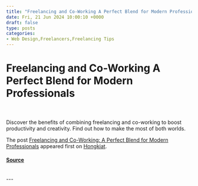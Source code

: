 ```yaml
---
title: "Freelancing and Co-Working A Perfect Blend for Modern Professionals"
date: Fri, 21 Jun 2024 10:00:10 +0000
draft: false
type: posts
categories: 
- Web Design,Freelancers,Freelancing Tips
---
```

# Freelancing and Co-Working A Perfect Blend for Modern Professionals

<br/>

<br/>
Discover the benefits of combining freelancing and co-working to boost productivity and creativity. Find out how to make the most of both worlds.

The post [Freelancing and Co-Working: A Perfect Blend for Modern Professionals](https://www.hongkiat.com/blog/freelancing-and-co-working-best-of-both-worlds/) appeared first on [Hongkiat](https://www.hongkiat.com/blog).

#### [Source](https://www.hongkiat.com/blog/freelancing-and-co-working-best-of-both-worlds/)

<br/>
---
